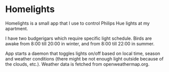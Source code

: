 # Homelights

Homelights is a small app that I use to control Philips Hue lights at my apartment.

I have two budgerigars which require specific light schedule. Birds are awake from 8:00 till 20:00 in winter, and from 8:00 till 22:00 in summer.

App starts a daemon that toggles lights on/off based on local time, season and weather conditions (there might be not enough light outside because of the clouds, etc.). Weather data is fetched from openweathermap.org.
